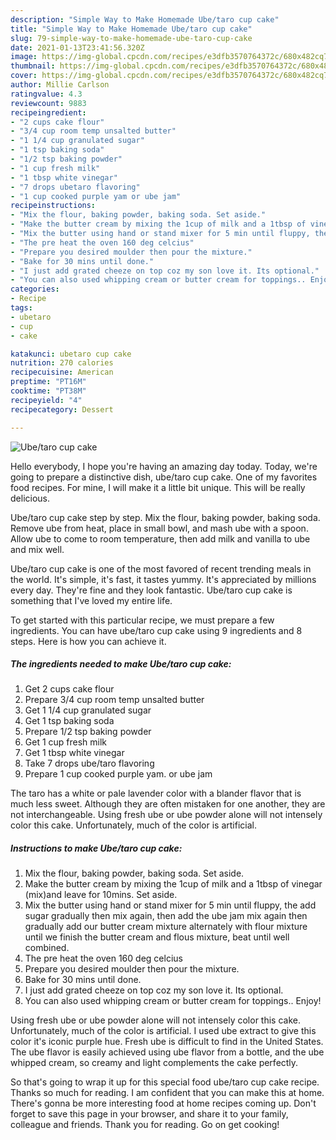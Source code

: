 ```yaml
---
description: "Simple Way to Make Homemade Ube/taro cup cake"
title: "Simple Way to Make Homemade Ube/taro cup cake"
slug: 79-simple-way-to-make-homemade-ube-taro-cup-cake
date: 2021-01-13T23:41:56.320Z
image: https://img-global.cpcdn.com/recipes/e3dfb3570764372c/680x482cq70/ubetaro-cup-cake-recipe-main-photo.jpg
thumbnail: https://img-global.cpcdn.com/recipes/e3dfb3570764372c/680x482cq70/ubetaro-cup-cake-recipe-main-photo.jpg
cover: https://img-global.cpcdn.com/recipes/e3dfb3570764372c/680x482cq70/ubetaro-cup-cake-recipe-main-photo.jpg
author: Millie Carlson
ratingvalue: 4.3
reviewcount: 9883
recipeingredient:
- "2 cups cake flour"
- "3/4 cup room temp unsalted butter"
- "1 1/4 cup granulated sugar"
- "1 tsp baking soda"
- "1/2 tsp baking powder"
- "1 cup fresh milk"
- "1 tbsp white vinegar"
- "7 drops ubetaro flavoring"
- "1 cup cooked purple yam or ube jam"
recipeinstructions:
- "Mix the flour, baking powder, baking soda. Set aside."
- "Make the butter cream by mixing the 1cup of milk and a 1tbsp of vinegar (mix)and leave for 10mins. Set aside."
- "Mix the butter using hand or stand mixer for 5 min until fluppy, the add sugar gradually then mix again, then add the ube jam mix again then gradually add our butter cream mixture alternately with flour mixture until we finish the butter cream and flous mixture, beat until well combined."
- "The pre heat the oven 160 deg celcius"
- "Prepare you desired moulder then pour the mixture."
- "Bake for 30 mins until done."
- "I just add grated cheeze on top coz my son love it. Its optional."
- "You can also used whipping cream or butter cream for toppings.. Enjoy!"
categories:
- Recipe
tags:
- ubetaro
- cup
- cake

katakunci: ubetaro cup cake 
nutrition: 270 calories
recipecuisine: American
preptime: "PT16M"
cooktime: "PT38M"
recipeyield: "4"
recipecategory: Dessert

---
```



![Ube/taro cup cake](https://img-global.cpcdn.com/recipes/e3dfb3570764372c/680x482cq70/ubetaro-cup-cake-recipe-main-photo.jpg)

Hello everybody, I hope you're having an amazing day today. Today, we're going to prepare a distinctive dish, ube/taro cup cake. One of my favorites food recipes. For mine, I will make it a little bit unique. This will be really delicious.

Ube/taro cup cake step by step. Mix the flour, baking powder, baking soda. Remove ube from heat, place in small bowl, and mash ube with a spoon. Allow ube to come to room temperature, then add milk and vanilla to ube and mix well.

Ube/taro cup cake is one of the most favored of recent trending meals in the world. It's simple, it's fast, it tastes yummy. It's appreciated by millions every day. They're fine and they look fantastic. Ube/taro cup cake is something that I've loved my entire life.


To get started with this particular recipe, we must prepare a few ingredients. You can have ube/taro cup cake using 9 ingredients and 8 steps. Here is how you can achieve it.

<!--inarticleads1-->

##### The ingredients needed to make Ube/taro cup cake:

1. Get 2 cups cake flour
1. Prepare 3/4 cup room temp unsalted butter
1. Get 1 1/4 cup granulated sugar
1. Get 1 tsp baking soda
1. Prepare 1/2 tsp baking powder
1. Get 1 cup fresh milk
1. Get 1 tbsp white vinegar
1. Take 7 drops ube/taro flavoring
1. Prepare 1 cup cooked purple yam. or ube jam


The taro has a white or pale lavender color with a blander flavor that is much less sweet. Although they are often mistaken for one another, they are not interchangeable. Using fresh ube or ube powder alone will not intensely color this cake. Unfortunately, much of the color is artificial. 

<!--inarticleads2-->

##### Instructions to make Ube/taro cup cake:

1. Mix the flour, baking powder, baking soda. Set aside.
1. Make the butter cream by mixing the 1cup of milk and a 1tbsp of vinegar (mix)and leave for 10mins. Set aside.
1. Mix the butter using hand or stand mixer for 5 min until fluppy, the add sugar gradually then mix again, then add the ube jam mix again then gradually add our butter cream mixture alternately with flour mixture until we finish the butter cream and flous mixture, beat until well combined.
1. The pre heat the oven 160 deg celcius
1. Prepare you desired moulder then pour the mixture.
1. Bake for 30 mins until done.
1. I just add grated cheeze on top coz my son love it. Its optional.
1. You can also used whipping cream or butter cream for toppings.. Enjoy!


Using fresh ube or ube powder alone will not intensely color this cake. Unfortunately, much of the color is artificial. I used ube extract to give this color it&#39;s iconic purple hue. Fresh ube is difficult to find in the United States. The ube flavor is easily achieved using ube flavor from a bottle, and the ube whipped cream, so creamy and light complements the cake perfectly. 

So that's going to wrap it up for this special food ube/taro cup cake recipe. Thanks so much for reading. I am confident that you can make this at home. There's gonna be more interesting food at home recipes coming up. Don't forget to save this page in your browser, and share it to your family, colleague and friends. Thank you for reading. Go on get cooking!

